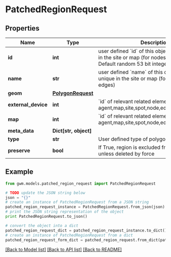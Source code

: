 # PatchedRegionRequest


## Properties
Name | Type | Description | Notes
------------ | ------------- | ------------- | -------------
**id** | **int** | user defined &#x60;id&#x60; of this object. Must be unique in the site or map (for nodes and edges); Default random 53 bit integer | [optional] 
**name** | **str** | user defined &#x60;name&#x60; of this object. Must be unique in the site or map (for nodes and edges) | [optional] 
**geom** | [**PolygonRequest**](PolygonRequest.md) |  | [optional] 
**external_device** | **int** | &#x60;id&#x60; of relevant related element eg: agent,map,site,spot,node,edge,external_device | [optional] 
**map** | **int** | &#x60;id&#x60; of relevant related element eg: agent,map,site,spot,node,edge,external_device | [optional] 
**meta_data** | **Dict[str, object]** |  | [optional] 
**type** | **str** | User defined type of polygon | [optional] 
**preserve** | **bool** | If True, region is excluded from deletion, unless deleted by force | [optional] 

## Example

```python
from gwm.models.patched_region_request import PatchedRegionRequest

# TODO update the JSON string below
json = "{}"
# create an instance of PatchedRegionRequest from a JSON string
patched_region_request_instance = PatchedRegionRequest.from_json(json)
# print the JSON string representation of the object
print PatchedRegionRequest.to_json()

# convert the object into a dict
patched_region_request_dict = patched_region_request_instance.to_dict()
# create an instance of PatchedRegionRequest from a dict
patched_region_request_form_dict = patched_region_request.from_dict(patched_region_request_dict)
```
[[Back to Model list]](../README.md#documentation-for-models) [[Back to API list]](../README.md#documentation-for-api-endpoints) [[Back to README]](../README.md)


